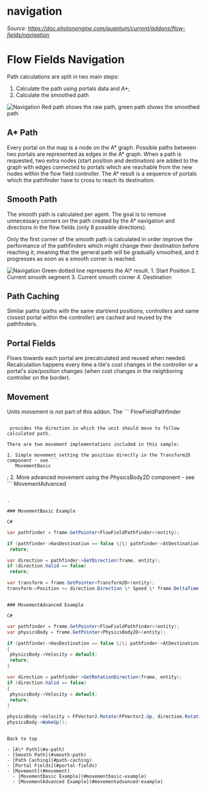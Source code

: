 # navigation

_Source: https://doc.photonengine.com/quantum/current/addons/flow-fields/navigation_

# Flow Fields Navigation

Path calculations are split in two main steps:

1. Calculate the path using portals data and A\*;
2. Calculate the smoothed path

![Navigation](/docs/img/quantum/v2/addons/flow-fields/navigation-1.png)
Red path shows the raw path, green path shows the smoothed path
## A\* Path

Every portal on the map is a node on the A\* graph. Possible paths between two portals are represented as edges in the A\* graph. When a path is requested, two extra nodes (start position and destination) are added to the graph with edges connected to portals which are reachable from the new nodes within the flow field controller. The A\* result is a sequence of portals which the pathfinder have to cross to reach its destination.

## Smooth Path

The smooth path is calculated per agent. The goal is to remove unnecessary corners on the path created by the A\* navigation and directions in the flow fields (only 8 possible directions).

Only the first corner of the smooth path is calculated in order improve the performance of the pathfinders which might change their destination before reaching it, meaning that the general path will be gradually smoothed, and it progresses as soon as a smooth corner is reached.

![Navigation](/docs/img/quantum/v2/addons/flow-fields/navigation-2.png)
Green dotted line represents the A\\\* result. 1. Start Position 2. Current smooth segment 3. Current smooth corner 4. Destination
## Path Caching

Similar paths (paths with the same start/end positions, controllers and same closest portal within the controller) are cached and reused by the pathfinders.

## Portal Fields

Flows towards each portal are precalculated and reused when needed. Recalculation happens every time a tile's cost changes in the controller or a portal's size/position changes (when cost changes in the neighboring controller on the border).

## Movement

Units movement is not part of this addon. The ```
FlowFieldPathfinder
```

 provides the direction in which the unit should move to follow calculated path.

There are two movement implementations included in this sample:

1. Simple movement setting the position directly in the Transform2D component - see ```
   MovementBasic
   ```

   ;
2. More advanced movement using the PhysicsBody2D component - see ```
   MovementAdvanced
   ```

   .

### MovementBasic Example

C#

```
```csharp
var pathfinder = frame.GetPointer<FlowFieldPathfinder>(entity);

if (pathfinder->HasDestination == false \|\| pathfinder->AtDestination == true)
 return;

var direction = pathfinder->GetDirection(frame, entity);
if (direction.Valid == false)
 return;

var transform = frame.GetPointer<Transform2D>(entity);
transform->Position += direction.Direction \* Speed \* frame.DeltaTime;

```

```

### MovementAdvanced Example

C#

```
```csharp
var pathfinder = frame.GetPointer<FlowFieldPathfinder>(entity);
var physicsBody = frame.GetPointer<PhysicsBody2D>(entity);

if (pathfinder->HasDestination == false \|\| pathfinder->AtDestination == true)
{
 physicsBody->Velocity = default;
 return;
}

var direction = pathfinder->GetRotationDirection(frame, entity);
if (direction.Valid == false)
{
 physicsBody->Velocity = default;
 return;
}

physicsBody->Velocity = FPVector2.Rotate(FPVector2.Up, direction.Rotation) \* Speed;
physicsBody->WakeUp();

```

```

Back to top

- [A\* Path](#a-path)
- [Smooth Path](#smooth-path)
- [Path Caching](#path-caching)
- [Portal Fields](#portal-fields)
- [Movement](#movement)
  - [MovementBasic Example](#movementbasic-example)
  - [MovementAdvanced Example](#movementadvanced-example)